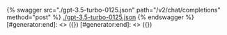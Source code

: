 [#generator:start]: <> ({ "template": "openapi" })
[#generator:start]: <> ({ "template": "openapi" })
{% swagger src="./gpt-3.5-turbo-0125.json" path="/v2/chat/completions" method="post" %}
[./gpt-3.5-turbo-0125.json](./gpt-3.5-turbo-0125.json)
{% endswagger %}
[#generator:end]: <> ({})
[#generator:end]: <> ({})